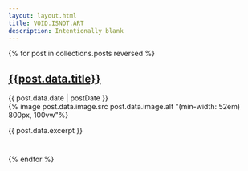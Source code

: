 ```yaml
---
layout: layout.html
title: VOID.ISNOT.ART
description: Intentionally blank
---
```

{% for post in collections.posts reversed %}
<div style="margin-bottom: 2.5rem;">
    <a href="{{post.data.page.url}}"><h2>{{post.data.title}}</h2></a>
    <time datetime="{{ post.data.date }}">{{ post.data.date | postDate }}</time>
    <br />
    {% image post.data.image.src post.data.image.alt "(min-width: 52em) 800px, 100vw"%}
    <p>{{ post.data.excerpt }}</p>
</div>
{% endfor %}